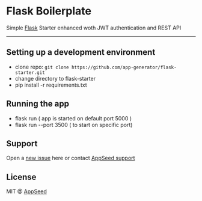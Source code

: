 # Flask Boilerplate 

Simple [Flask](http://flask.pocoo.org/) Starter enhanced woth JWT authentication and REST API 

---

## Setting up a development environment

* clone repo: `git clone https://github.com/app-generator/flask-starter.git` 
* change directory to flask-starter
* pip install -r requirements.txt

## Running the app

* flask run ( app is started on default port 5000 )
* flask run --port 3500 ( to start on specific port)

## Support
Open a [new issue](https://github.com/app-generator/flask-boilerplate/issues/new) here 
or contact [AppSeed support](https://appseed.us/support) 

## License
MIT @ [AppSeed](https://appseed.us)

